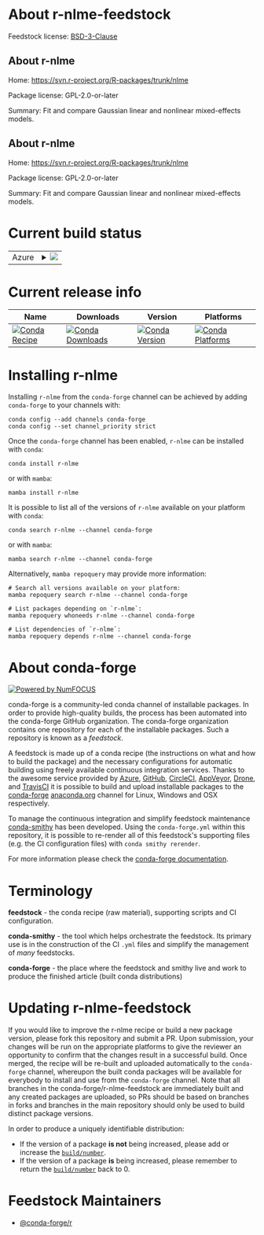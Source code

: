 About r-nlme-feedstock
======================

Feedstock license: [BSD-3-Clause](https://github.com/conda-forge/r-nlme-feedstock/blob/main/LICENSE.txt)


About r-nlme
------------

Home: https://svn.r-project.org/R-packages/trunk/nlme

Package license: GPL-2.0-or-later

Summary: Fit and compare Gaussian linear and nonlinear mixed-effects models.

About r-nlme
------------

Home: https://svn.r-project.org/R-packages/trunk/nlme

Package license: GPL-2.0-or-later

Summary: Fit and compare Gaussian linear and nonlinear mixed-effects models.

Current build status
====================


<table>
    
  <tr>
    <td>Azure</td>
    <td>
      <details>
        <summary>
          <a href="https://dev.azure.com/conda-forge/feedstock-builds/_build/latest?definitionId=1393&branchName=main">
            <img src="https://dev.azure.com/conda-forge/feedstock-builds/_apis/build/status/r-nlme-feedstock?branchName=main">
          </a>
        </summary>
        <table>
          <thead><tr><th>Variant</th><th>Status</th></tr></thead>
          <tbody><tr>
              <td>linux_64_r_base4.3</td>
              <td>
                <a href="https://dev.azure.com/conda-forge/feedstock-builds/_build/latest?definitionId=1393&branchName=main">
                  <img src="https://dev.azure.com/conda-forge/feedstock-builds/_apis/build/status/r-nlme-feedstock?branchName=main&jobName=linux&configuration=linux%20linux_64_r_base4.3" alt="variant">
                </a>
              </td>
            </tr><tr>
              <td>linux_64_r_base4.4</td>
              <td>
                <a href="https://dev.azure.com/conda-forge/feedstock-builds/_build/latest?definitionId=1393&branchName=main">
                  <img src="https://dev.azure.com/conda-forge/feedstock-builds/_apis/build/status/r-nlme-feedstock?branchName=main&jobName=linux&configuration=linux%20linux_64_r_base4.4" alt="variant">
                </a>
              </td>
            </tr><tr>
              <td>linux_aarch64_r_base4.3</td>
              <td>
                <a href="https://dev.azure.com/conda-forge/feedstock-builds/_build/latest?definitionId=1393&branchName=main">
                  <img src="https://dev.azure.com/conda-forge/feedstock-builds/_apis/build/status/r-nlme-feedstock?branchName=main&jobName=linux&configuration=linux%20linux_aarch64_r_base4.3" alt="variant">
                </a>
              </td>
            </tr><tr>
              <td>linux_aarch64_r_base4.4</td>
              <td>
                <a href="https://dev.azure.com/conda-forge/feedstock-builds/_build/latest?definitionId=1393&branchName=main">
                  <img src="https://dev.azure.com/conda-forge/feedstock-builds/_apis/build/status/r-nlme-feedstock?branchName=main&jobName=linux&configuration=linux%20linux_aarch64_r_base4.4" alt="variant">
                </a>
              </td>
            </tr><tr>
              <td>linux_ppc64le_r_base4.3</td>
              <td>
                <a href="https://dev.azure.com/conda-forge/feedstock-builds/_build/latest?definitionId=1393&branchName=main">
                  <img src="https://dev.azure.com/conda-forge/feedstock-builds/_apis/build/status/r-nlme-feedstock?branchName=main&jobName=linux&configuration=linux%20linux_ppc64le_r_base4.3" alt="variant">
                </a>
              </td>
            </tr><tr>
              <td>linux_ppc64le_r_base4.4</td>
              <td>
                <a href="https://dev.azure.com/conda-forge/feedstock-builds/_build/latest?definitionId=1393&branchName=main">
                  <img src="https://dev.azure.com/conda-forge/feedstock-builds/_apis/build/status/r-nlme-feedstock?branchName=main&jobName=linux&configuration=linux%20linux_ppc64le_r_base4.4" alt="variant">
                </a>
              </td>
            </tr><tr>
              <td>osx_64_r_base4.3</td>
              <td>
                <a href="https://dev.azure.com/conda-forge/feedstock-builds/_build/latest?definitionId=1393&branchName=main">
                  <img src="https://dev.azure.com/conda-forge/feedstock-builds/_apis/build/status/r-nlme-feedstock?branchName=main&jobName=osx&configuration=osx%20osx_64_r_base4.3" alt="variant">
                </a>
              </td>
            </tr><tr>
              <td>osx_64_r_base4.4</td>
              <td>
                <a href="https://dev.azure.com/conda-forge/feedstock-builds/_build/latest?definitionId=1393&branchName=main">
                  <img src="https://dev.azure.com/conda-forge/feedstock-builds/_apis/build/status/r-nlme-feedstock?branchName=main&jobName=osx&configuration=osx%20osx_64_r_base4.4" alt="variant">
                </a>
              </td>
            </tr><tr>
              <td>osx_arm64_r_base4.3</td>
              <td>
                <a href="https://dev.azure.com/conda-forge/feedstock-builds/_build/latest?definitionId=1393&branchName=main">
                  <img src="https://dev.azure.com/conda-forge/feedstock-builds/_apis/build/status/r-nlme-feedstock?branchName=main&jobName=osx&configuration=osx%20osx_arm64_r_base4.3" alt="variant">
                </a>
              </td>
            </tr><tr>
              <td>osx_arm64_r_base4.4</td>
              <td>
                <a href="https://dev.azure.com/conda-forge/feedstock-builds/_build/latest?definitionId=1393&branchName=main">
                  <img src="https://dev.azure.com/conda-forge/feedstock-builds/_apis/build/status/r-nlme-feedstock?branchName=main&jobName=osx&configuration=osx%20osx_arm64_r_base4.4" alt="variant">
                </a>
              </td>
            </tr><tr>
              <td>win_64_r_base4.3</td>
              <td>
                <a href="https://dev.azure.com/conda-forge/feedstock-builds/_build/latest?definitionId=1393&branchName=main">
                  <img src="https://dev.azure.com/conda-forge/feedstock-builds/_apis/build/status/r-nlme-feedstock?branchName=main&jobName=win&configuration=win%20win_64_r_base4.3" alt="variant">
                </a>
              </td>
            </tr><tr>
              <td>win_64_r_base4.4</td>
              <td>
                <a href="https://dev.azure.com/conda-forge/feedstock-builds/_build/latest?definitionId=1393&branchName=main">
                  <img src="https://dev.azure.com/conda-forge/feedstock-builds/_apis/build/status/r-nlme-feedstock?branchName=main&jobName=win&configuration=win%20win_64_r_base4.4" alt="variant">
                </a>
              </td>
            </tr>
          </tbody>
        </table>
      </details>
    </td>
  </tr>
</table>

Current release info
====================

| Name | Downloads | Version | Platforms |
| --- | --- | --- | --- |
| [![Conda Recipe](https://img.shields.io/badge/recipe-r--nlme-green.svg)](https://anaconda.org/conda-forge/r-nlme) | [![Conda Downloads](https://img.shields.io/conda/dn/conda-forge/r-nlme.svg)](https://anaconda.org/conda-forge/r-nlme) | [![Conda Version](https://img.shields.io/conda/vn/conda-forge/r-nlme.svg)](https://anaconda.org/conda-forge/r-nlme) | [![Conda Platforms](https://img.shields.io/conda/pn/conda-forge/r-nlme.svg)](https://anaconda.org/conda-forge/r-nlme) |

Installing r-nlme
=================

Installing `r-nlme` from the `conda-forge` channel can be achieved by adding `conda-forge` to your channels with:

```
conda config --add channels conda-forge
conda config --set channel_priority strict
```

Once the `conda-forge` channel has been enabled, `r-nlme` can be installed with `conda`:

```
conda install r-nlme
```

or with `mamba`:

```
mamba install r-nlme
```

It is possible to list all of the versions of `r-nlme` available on your platform with `conda`:

```
conda search r-nlme --channel conda-forge
```

or with `mamba`:

```
mamba search r-nlme --channel conda-forge
```

Alternatively, `mamba repoquery` may provide more information:

```
# Search all versions available on your platform:
mamba repoquery search r-nlme --channel conda-forge

# List packages depending on `r-nlme`:
mamba repoquery whoneeds r-nlme --channel conda-forge

# List dependencies of `r-nlme`:
mamba repoquery depends r-nlme --channel conda-forge
```


About conda-forge
=================

[![Powered by
NumFOCUS](https://img.shields.io/badge/powered%20by-NumFOCUS-orange.svg?style=flat&colorA=E1523D&colorB=007D8A)](https://numfocus.org)

conda-forge is a community-led conda channel of installable packages.
In order to provide high-quality builds, the process has been automated into the
conda-forge GitHub organization. The conda-forge organization contains one repository
for each of the installable packages. Such a repository is known as a *feedstock*.

A feedstock is made up of a conda recipe (the instructions on what and how to build
the package) and the necessary configurations for automatic building using freely
available continuous integration services. Thanks to the awesome service provided by
[Azure](https://azure.microsoft.com/en-us/services/devops/), [GitHub](https://github.com/),
[CircleCI](https://circleci.com/), [AppVeyor](https://www.appveyor.com/),
[Drone](https://cloud.drone.io/welcome), and [TravisCI](https://travis-ci.com/)
it is possible to build and upload installable packages to the
[conda-forge](https://anaconda.org/conda-forge) [anaconda.org](https://anaconda.org/)
channel for Linux, Windows and OSX respectively.

To manage the continuous integration and simplify feedstock maintenance
[conda-smithy](https://github.com/conda-forge/conda-smithy) has been developed.
Using the ``conda-forge.yml`` within this repository, it is possible to re-render all of
this feedstock's supporting files (e.g. the CI configuration files) with ``conda smithy rerender``.

For more information please check the [conda-forge documentation](https://conda-forge.org/docs/).

Terminology
===========

**feedstock** - the conda recipe (raw material), supporting scripts and CI configuration.

**conda-smithy** - the tool which helps orchestrate the feedstock.
                   Its primary use is in the construction of the CI ``.yml`` files
                   and simplify the management of *many* feedstocks.

**conda-forge** - the place where the feedstock and smithy live and work to
                  produce the finished article (built conda distributions)


Updating r-nlme-feedstock
=========================

If you would like to improve the r-nlme recipe or build a new
package version, please fork this repository and submit a PR. Upon submission,
your changes will be run on the appropriate platforms to give the reviewer an
opportunity to confirm that the changes result in a successful build. Once
merged, the recipe will be re-built and uploaded automatically to the
`conda-forge` channel, whereupon the built conda packages will be available for
everybody to install and use from the `conda-forge` channel.
Note that all branches in the conda-forge/r-nlme-feedstock are
immediately built and any created packages are uploaded, so PRs should be based
on branches in forks and branches in the main repository should only be used to
build distinct package versions.

In order to produce a uniquely identifiable distribution:
 * If the version of a package **is not** being increased, please add or increase
   the [``build/number``](https://docs.conda.io/projects/conda-build/en/latest/resources/define-metadata.html#build-number-and-string).
 * If the version of a package **is** being increased, please remember to return
   the [``build/number``](https://docs.conda.io/projects/conda-build/en/latest/resources/define-metadata.html#build-number-and-string)
   back to 0.

Feedstock Maintainers
=====================

* [@conda-forge/r](https://github.com/orgs/conda-forge/teams/r/)


